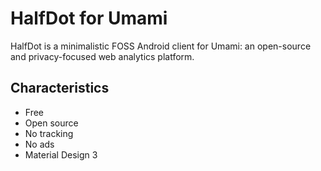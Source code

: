 # HalfDot for Umami

HalfDot is a minimalistic FOSS Android client for Umami: an open-source and privacy-focused web analytics platform.

## Characteristics

* Free
* Open source
* No tracking
* No ads
* Material Design 3

